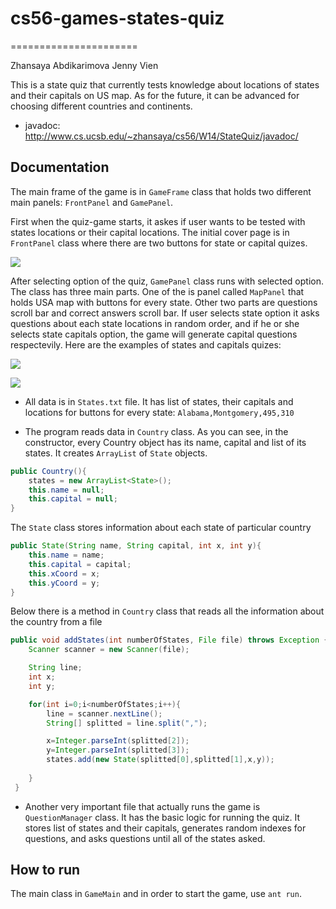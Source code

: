 # cs56-games-states-quiz
======================

Zhansaya Abdikarimova
Jenny Vien

This is a state quiz that currently tests knowledge about locations of states and their capitals on US map. As for the future, it can be advanced for choosing different countries and continents. 


* javadoc: http://www.cs.ucsb.edu/~zhansaya/cs56/W14/StateQuiz/javadoc/

## Documentation

The main frame of the game is in `GameFrame` class that holds two different main panels: `FrontPanel` and `GamePanel`. 

First when the quiz-game starts, it askes if user wants to be tested with states locations or their capital locations. The initial cover page is in `FrontPanel` class where there are two buttons for state or capital quizes. 

![](http://i.imgur.com/1IdD5Zv.png)

After selecting option of the quiz, `GamePanel` class runs with selected option. The class has three main parts. One of the is panel called `MapPanel` that holds USA map with buttons for every state. Other two parts are questions scroll bar and correct answers scroll bar. If user selects state option it asks questions about each state locations in random order, and if he or she selects state capitals option, the game will generate capital questions respectevily. Here are the examples of states and capitals quizes:  


![](http://i.imgur.com/XJQ9DyI.png)


![](http://i.imgur.com/ALQwhRo.png)



* All data is in `States.txt` file. It has list of states, their capitals and locations for buttons for every state: ``` Alabama,Montgomery,495,310 ```

* The program reads data in `Country` class. As you can see, in the constructor, every Country object has its name, capital and list of its states. It creates `ArrayList` of `State` objects.  

```java
public Country(){
	states = new ArrayList<State>();
	this.name = null;
	this.capital = null;
}
``` 

The `State` class stores information about each state of particular country

```java
public State(String name, String capital, int x, int y){
	this.name = name;
	this.capital = capital;
	this.xCoord = x;
	this.yCoord = y;
}
```
Below there is a method in `Country` class that reads all the information about the country from a file

```java
public void addStates(int numberOfStates, File file) throws Exception {
	Scanner scanner = new Scanner(file);

	String line;
	int x;
	int y;

	for(int i=0;i<numberOfStates;i++){
	    line = scanner.nextLine();
	    String[] splitted = line.split(",");

	    x=Integer.parseInt(splitted[2]);
	    y=Integer.parseInt(splitted[3]);
	    states.add(new State(splitted[0],splitted[1],x,y));
	    
	}
 }
```

* Another very important file that actually runs the game is `QuestionManager` class. It has the basic logic for running the quiz. It stores list of states and their capitals, generates random indexes for questions, and asks questions until all of the states asked. 

## How to run 
The main class in `GameMain` and in order to start the game, use `ant run`. 

